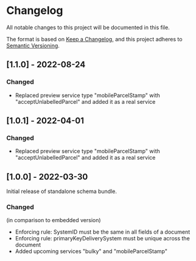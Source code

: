 # Changelog
All notable changes to this project will be documented in this file.

The format is based on [Keep a Changelog](https://keepachangelog.com/en/1.0.0/),
and this project adheres to [Semantic Versioning](https://semver.org/spec/v2.0.0.html).

## [1.1.0] - 2022-08-24
### Changed
- Replaced preview service type "mobileParcelStamp" with "acceptUnlabelledParcel" and added it as a real service

## [1.0.1] - 2022-04-01
### Changed
- Replaced preview service type "mobileParcelStamp" with "acceptUnlabelledParcel" and added it as a real service

## [1.0.0] - 2022-03-30
Initial release of standalone schema bundle.

### Changed
(in comparison to embedded version)  
- Enforcing rule: SystemID must be the same in all fields of a document
- Enforcing rule: primaryKeyDeliverySystem must be unique across the document
- Added upcoming services "bulky" and "mobileParcelStamp"